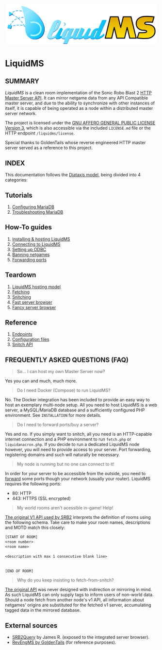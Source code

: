 ![LiquidMS logo](doc/liquidMS.svg)

LiquidMS
========

SUMMARY
-------

*LiquidMS* is a clean room implementation of the Sonic Robo Blast 2 [HTTP
Master Server API][v1spec]. It can mirror netgame data from any API
Compatible master server, and due to the ability to synchronize with other
instances of itself, it is capable of being operated as a node within a
distributed master server network.

The project is licensed under the [GNU AFFERO GENERAL PUBLIC LICENSE Version 3][gnuaffero],
which is also accessible via the included `LICENSE.md` file
or the HTTP endpoint `/liquidms/license`.

Special thanks to GoldenTails whose reverse engineered HTTP master server
served as a reference to this project.  

[v1spec]: <https://web.archive.org/web/20220205110841/https://mb.srb2.org/MS/tools/api/v1/>
[gnuaffero]: <https://www.gnu.org/licenses/agpl-3.0.en.html>

INDEX
-----

This documentation follows the [Diataxis model], being divided into 4 categories:

[Diataxis model]: <https://diataxis.fr/>


## Tutorials

1. [Configuring MariaDB](doc/tutorial/mariadb-install.md)
2. [Troubleshooting MariaDB](doc/tutorial/mariadb-troubleshooting.md)

## How-To guides

1. [Installing & hosting LiquidMS](doc/howto/install.md)
2. [Connecting to LiquidMS](doc/howto/connect.md)
3. [Setting up ODBC](doc/howto/odbc-setup.md)
4. [Banning netgames](doc/howto/banning.md)
5. [Forwarding ports](doc/howto/portforwarding.md)

## Teardown

1. [LiquidMS hosting model](doc/teardown/hosting-model.md)
2. [Fetching](doc/teardown/fetching.md)
3. [Snitching](doc/teardown/snitching.md)
4. [Fast server browser](doc/teardown/fastbrowser.md)
5. [Fancy server browser](doc/teardown/fancybrowser.md)

## Reference

1. [Endpoints](doc/reference/endpoints.md)
2. [Configuration files](doc/reference/configfiles.md)
3. [Snitch API](doc/reference/snitch.md)



FREQUENTLY ASKED QUESTIONS (FAQ)
--------------------------------

> So... I can host my own Master Server now?

Yes you can and much, much more.

> Do I need Docker (Compose) to run LiquidMS?

No. The Docker integration has been included to provide an easy way to host
an exemplary multi-node setup. All you need to host LiquidMS is a web
server, a MySQL/MariaDB database and a sufficiently configured PHP
environment. See `INSTALLATION` for more details.

> Do I need to forward ports/buy a server? 

Yes and no. If you simply want to snitch, all you need is an HTTP-capable
internet connection and a PHP environment to run `fetch.php` or
`liquidanacron.php`. If you decide to run a dedicated LiquidMS node
however, you will need to provide access to your server. Port
forwarding, registering domains and such will naturally be necessary.

> My node is running but no one can connect to it!

In order for your server to be accessible from the outside, you need to
[forward] some ports though your network (usually your router). LiquidMS
requires the following ports:

- 80: HTTP
- 443: HTTPS (SSL encrypted)

[forward]: <https://en.wikipedia.org/w/index.php?title=Port_forwarding&oldid=1085088256>

> My world rooms aren't acessible in-game! Help!

[The original V1 API used by SRB2][v1spec] interprets the
definition of rooms using the following schema. Take care to make your room
names, descriptions and MOTD match this closely:

```
[START OF ROOM]
<room number>
<room name>

<description with max 1 consecutive blank line>


[END OF ROOM]
```

> Why do you keep insisting to fetch-from-snitch?

[The original API][v1spec] was never designed with indirection or mirroring
in mind. As such LiquidMS can only supply tags to inform users of non-world
data. Should a node fetch from another node's v1 API, all information about
netgames' origins are substituted for the fetched v1 server, accumulating
tagged data in the mirrored database.


External sources
----------------

- [SRB2Query] by James R. (exposed to the integrated server browser).
- [RevEngMS by GoldenTails][GoldenTails] (for reference purposes).

[SRB2Query]: <https://git.do.srb2.org/Golden/SRB2-Query>
[GoldenTails]: <https://git.do.srb2.org/Golden/RevEngMS>

